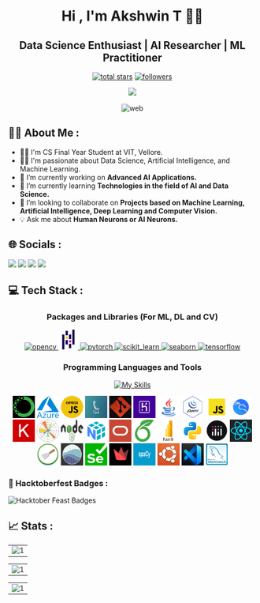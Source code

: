 <h1 align = 'center'>Hi , I'm Akshwin T 👋👋</h1>
<h2 align = 'center'> Data Science Enthusiast | AI Researcher | ML Practitioner </h2>
<p align="center"> 
  <a href="https://github.com/akshwin?tab=repositories&sort=stargazers">
    <img alt="total stars" title="Total stars on GitHub" src="https://custom-icon-badges.demolab.com/github/stars/akshwin?color=FFBF00&style=for-the-badge&labelColor=ff5e00&logo=star"/></a>
  <a href="https://github.com/akshwin?tab=followers">
    <img alt="followers" title="Follow me on Github" src="https://custom-icon-badges.demolab.com/github/followers/akshwin?color=236ad3&labelColor=1155ba&style=for-the-badge&logo=person-add&label=Follow&logoColor=white"/></a>
<p align="center"> <img src="https://komarev.com/ghpvc/?username=akshwin&style=for-the-badge&color=0a2647"> </p>
  
<p align="center">
  <img src="https://www.nowsta.com/static/uploads/2023/07/AI-Arm-in-space-scaled.jpg" alt="web" width="500" height="300"/>

## 🧑‍🎓 About Me :

- 👨‍🎓 I'm CS Final Year Student at VIT, Vellore.
- 👨‍💻 I'm passionate about Data Science, Artificial Intelligence, and Machine Learning.
- 🔭 I’m currently working on **Advanced AI Applications.**
- 🌱 I’m currently learning **Technologies in the field of  AI and Data Science.**
- 👯 I’m looking to collaborate on **Projects based on Machine Learning, Artificial Intelligence, Deep Learning and Computer Vision.**
- 💡 Ask me about **Human Neurons or AI Neurons.**

## 🌐 Socials : 
<div >
  <a href="https://linkedin.com/in/akshwin"><img src="https://img.shields.io/badge/LinkedIn-0077B5?style=for-the-badge&logo=linkedin&logoColor=white"></a>
  <a href="https://twitter.com/akshwin_2003"><img src="https://img.shields.io/badge/Twitter-1DA1F2?style=for-the-badge&logo=twitter&logoColor=white"></a>
  <a href="https://leetcode.com/akshwin/"><img src="https://img.shields.io/badge/-LeetCode-FFA116?style=for-the-badge&logo=LeetCode&logoColor=black"></a>
  <a href="https://github.com/akshwin"><img src="https://img.shields.io/badge/GitHub-100000?style=for-the-badge&logo=github&logoColor=white"></a>

  <!-- <a href="https://raj03kumar.github.io"><img src="https://img.shields.io/badge/website-000000?style=for-the-badge&logo=About.me&logoColor=white"></a> -->
</div>

## 💻 Tech Stack :

<div align='center'>
<h3 align="center">Packages and Libraries (For ML, DL and CV)</h3>
<p align="center"><a href="https://opencv.org/" target="_blank" rel="noreferrer"> <img src="https://www.vectorlogo.zone/logos/opencv/opencv-icon.svg" alt="opencv" width="40" height="40"/> </a> <a href="https://pandas.pydata.org/" target="_blank" rel="noreferrer"> <img src="https://raw.githubusercontent.com/devicons/devicon/2ae2a900d2f041da66e950e4d48052658d850630/icons/pandas/pandas-original.svg" alt="pandas" width="40" height="40"/> </a> <a href="https://pytorch.org/" target="_blank" rel="noreferrer"> <img src="https://www.vectorlogo.zone/logos/pytorch/pytorch-icon.svg" alt="pytorch" width="40" height="40"/> </a> <a href="https://scikit-learn.org/" target="_blank" rel="noreferrer"> <img src="https://upload.wikimedia.org/wikipedia/commons/0/05/Scikit_learn_logo_small.svg" alt="scikit_learn" width="40" height="40"/> </a> <a href="https://seaborn.pydata.org/" target="_blank" rel="noreferrer"> <img src="https://seaborn.pydata.org/_images/logo-mark-lightbg.svg" alt="seaborn" width="40" height="40"/> </a> <a href="https://www.tensorflow.org" target="_blank" rel="noreferrer"> <img src="https://www.vectorlogo.zone/logos/tensorflow/tensorflow-icon.svg" alt="tensorflow" width="40" height="40"/> </a>

</p>
</div>

<div align='center'>
<h3>Programming Languages and Tools</h3>

[![My Skills](https://skillicons.dev/icons?i=html,css,js,bootstrap,django,c,cpp,py,java,aws,eclipse,github,linux,mysql,powershell,r&perline=16)](https://skillicons.dev)

<img src="./anaconda.png" alt="anaconda" width="45" height="45"/> </a>
<img src="./azure.png" alt="azure" width="45" height="45"/> </a>
<img src="./express-js.png" alt="express-js" width="45" height="45"/> </a>
<img src="./flask.png" alt="flask" width="45" height="45"/> </a>
<img src="./git.png" alt="git" width="45" height="45"/> </a>
<img src="./heroku.png" alt="heroku" width="45" height="45"/> </a>
<img src="./java.png" alt="java" width="45" height="45"/> </a>
<img src="./jquery.png" alt="c" width="45" height="45"/> </a>
<img src="./js.png" alt="c" width="45" height="45"/> </a>
<img src="./kali linux.png" alt="c" width="45" height="45"/> </a>
<img src="./keras.jpg" alt="c" width="45" height="45"/> </a>
<img src="./matplotlib.png" alt="c" width="45" height="45"/> </a>
<img src="./nodejs.png" alt="c" width="45" height="45"/> </a>
<img src="./numpy.png" alt="c" width="45" height="45"/> </a>
<img src="./oracle.png" alt="c" width="45" height="45"/> </a>
<img src="./overleaf.png" alt="c" width="45" height="45"/> </a>
<img src="./powerbi.png" alt="c" width="45" height="45"/> </a>
<img src="./python.png" alt="c" width="45" height="45"/> </a>
<img src="./Plotly.png" alt="c" width="45" height="45"/> </a>
<img src="./react.png" alt="c" width="45" height="45"/> </a>
<img src="./scrapy.png" alt="c" width="45" height="45"/> </a>
<img src="./seaborn.png" alt="c" width="45" height="45"/> </a>
<img src="./selenium.png" alt="c" width="45" height="45"/> </a>
<img src="./streamlit.png" alt="c" width="45" height="45"/> </a>
<img src="./SpaCy.png" alt="c" width="45" height="45"/> </a>
<img src="./ubuntu.png" alt="c" width="45" height="45"/> </a>
<img src="./vscode.jpg" alt="c" width="45" height="45"/> </a>
<img src="./workbench.png" alt="c" width="45" height="45"/> </a>

</div>

### 📔 Hacktoberfest Badges :

![Hacktober Feast Badges](https://holopin.me/akshwin)

## 📈  Stats : 
<table align="center">
  <tr>
    <td><img src="https://github-profile-summary-cards.vercel.app/api/cards/profile-details?username=akshwin&theme=monokai"  display=block width=100% height=auto  alt="1" ></td>
  </tr> 
</table>

<table align="center">
  <tr>
    <td><img src="https://github-readme-streak-stats.herokuapp.com/?user=akshwin&theme=monokai"  display=block width=100% height=auto  alt="1" ></td>
  </tr> 
</table>

<table align="center">
  <tr>
    <td><img src="https://github-readme-stats.vercel.app/api/top-langs?username=akshwin&theme=monokai&show_icons=true&locale=en&layout=compact"  display=block width=100% height=auto  alt="1" ></td>
  </tr> 
</table>
